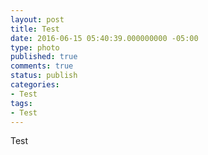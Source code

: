 ```yaml
---
layout: post
title: Test
date: 2016-06-15 05:40:39.000000000 -05:00
type: photo
published: true
comments: true
status: publish
categories:
- Test
tags:
- Test
---
```


Test
